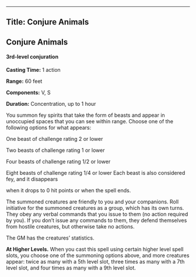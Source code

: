 -------------------------
Title: Conjure Animals
-------------------------

## Conjure Animals

#### 3rd-level conjuration


**Casting Time:** 1 action 

**Range:** 60 feet 

**Components:** V, S 

**Duration:** Concentration, up to 1 hour


You summon fey spirits that take the form of beasts and appear in
unoccupied spaces that you can see within range. Choose one of the
following options for what appears:


One beast of challenge rating 2 or lower

Two beasts of challenge rating 1 or lower

Four beasts of challenge rating 1/2 or lower

Eight beasts of challenge rating 1/4 or lower Each beast is also
considered fey, and it disappears

when it drops to 0 hit points or when the spell ends.

The summoned creatures are friendly to you and your companions. Roll
initiative for the summoned creatures as a group, which has its own
turns. They obey any verbal commands that you issue to them (no action
required by you). If you don’t issue any commands to them, they defend
themselves from hostile creatures, but otherwise take no actions.

The GM has the creatures’ statistics.

**At Higher Levels.** When you cast this spell using certain
higher level spell slots, you choose one of the summoning options
above, and more creatures appear: twice as many with a 5th level
slot, three times as many with a 7th level slot, and four times as
many with a 9th level slot.


